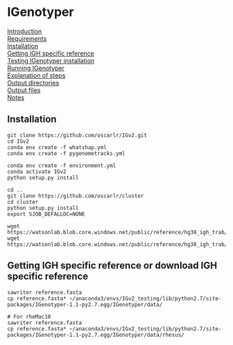 # IGenotyper

[Introduction](#introduction)  
[Requirements](#requirements)  
[Installation](#installation)  
[Getting IGH specific reference](#Getting-igh-specific-reference)<br>
[Testing IGenotyper installation](#testing-igenotyper-installation)<br>
[Running IGenotyper](#running-igenotyper)<br>
[Explanation of steps](#explanation-of-steps)<br>
[Output directories](#output-directories)<br>
[Output files](#output-files)<br>
[Notes](#notes)

## Installation

```
git clone https://github.com/oscarlr/IGv2.git
cd IGv2
conda env create -f whatshap.yml
conda env create -f pygenometracks.yml

conda env create -f environment.yml
conda activate IGv2
python setup.py install

cd ..
git clone https://github.com/oscarlr/cluster
cd cluster
python setup.py install
export SJOB_DEFALLOC=NONE

wget https://watsonlab.blob.core.windows.net/public/reference/hg38_igh_trab/reference.fasta
wget https://watsonlab.blob.core.windows.net/public/reference/hg38_igh_trab/reference.fasta.fai
```

## Getting IGH specific reference or download IGH specific reference

```
sawriter reference.fasta
cp reference.fasta* ~/anaconda3/envs/IGv2_testing/lib/python2.7/site-packages/IGenotyper-1.1-py2.7.egg/IGenotyper/data/

# For rheMac10
sawriter reference.fasta
cp reference.fasta* ~/anaconda3/envs/IGv2_testing/lib/python2.7/site-packages/IGenotyper-1.1-py2.7.egg/IGenotyper/data/rhesus/

```
